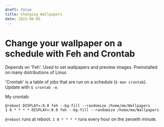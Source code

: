 ```yaml
---
draft: false
title: Changing Wallpapers 
date: 2023-06-05
---
```


# Change your wallpaper on a schedule with Feh and Crontab

Depends on 'Feh'. Used to set wallpapers and preview images. Preinstalled on many distributions of Linux.

'Crontab' is a table of jobs that are run on a schedule (`$ man crontab`). 
Update with `$ crontab -e`. 

My crontab:
```
@reboot DISPLAY=:0.0 feh --bg-fill --randomize /home/me/Wallpapers
1 0 * * * * DISPLAY=:0.0 feh --bg-fill --randomize /home/me/Wallpapers
```

`@reboot` runs at reboot. 
`1 0 * * * *` runs every hour on the zeroeth minute.
